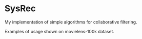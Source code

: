 # SysRec
My implementation of simple algorithms for collaborative filtering. 

Examples of usage shown on movielens-100k dataset.

